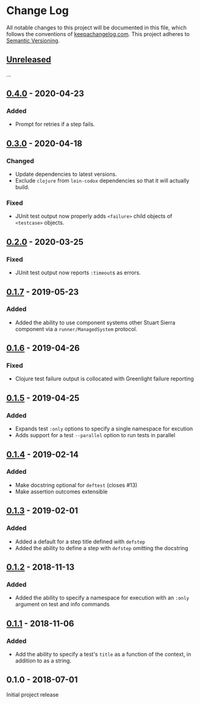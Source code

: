 Change Log
==========

All notable changes to this project will be documented in this file, which
follows the conventions of [keepachangelog.com](http://keepachangelog.com/).
This project adheres to [Semantic Versioning](http://semver.org/).

## [Unreleased]

...


## [0.4.0] - 2020-04-23

### Added
- Prompt for retries if a step fails.


## [0.3.0] - 2020-04-18

### Changed
- Update dependencies to latest versions.
- Exclude `clojure` from `lein-codox` dependencies so that it will actually
  build.

### Fixed
- JUnit test output now properly adds `<failure>` child objects of `<testcase>`
  objects.


## [0.2.0] - 2020-03-25

### Fixed
- JUnit test output now reports `:timeout`s as errors.


## [0.1.7] - 2019-05-23

### Added
- Added the ability to use component systems other Stuart Sierra component
  via a `runner/ManagedSystem` protocol.


## [0.1.6] - 2019-04-26

### Fixed
- Clojure test failure output is collocated with Greenlight failure reporting


## [0.1.5] - 2019-04-25

### Added
- Expands test `:only` options to specify a single namespace for excution
- Adds support for a test `--parallel` option to run tests in parallel


## [0.1.4] - 2019-02-14

### Added
- Make docstring optional for `deftest` (closes #13)
- Make assertion outcomes extensible


## [0.1.3] - 2019-02-01

### Added
- Added a default for a step title defined with `defstep`
- Added the ability to define a step with `defstep` omitting the docstring


## [0.1.2] - 2018-11-13

### Added
- Added the ability to specify a namespace for execution with an `:only`
  argument on test and info commands


## [0.1.1] - 2018-11-06

### Added
- Add the ability to specify a test's `title` as a function of the context, in
  addition to as a string.


## 0.1.0 - 2018-07-01

Initial project release


[Unreleased]: https://github.com/amperity/greenlight/compare/0.4.0...HEAD
[0.4.0]: https://github.com/amperity/greenlight/compare/0.3.0...0.4.0
[0.3.0]: https://github.com/amperity/greenlight/compare/0.2.0...0.3.0
[0.2.0]: https://github.com/amperity/greenlight/compare/0.1.7...0.2.0
[0.1.7]: https://github.com/amperity/greenlight/compare/0.1.6...0.1.7
[0.1.6]: https://github.com/amperity/greenlight/compare/0.1.5...0.1.6
[0.1.5]: https://github.com/amperity/greenlight/compare/0.1.4...0.1.5
[0.1.4]: https://github.com/amperity/greenlight/compare/0.1.3...0.1.4
[0.1.3]: https://github.com/amperity/greenlight/compare/0.1.2...0.1.3
[0.1.2]: https://github.com/amperity/greenlight/compare/0.1.1...0.1.2
[0.1.1]: https://github.com/amperity/greenlight/compare/0.1.0...0.1.1

